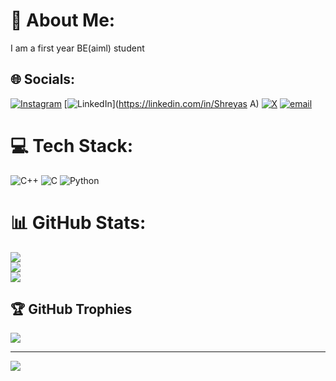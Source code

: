 # 💫 About Me:
I am a first year BE(aiml) student


## 🌐 Socials:
[![Instagram](https://img.shields.io/badge/Instagram-%23E4405F.svg?logo=Instagram&logoColor=white)](https://instagram.com/hackcult) [![LinkedIn](https://img.shields.io/badge/LinkedIn-%230077B5.svg?logo=linkedin&logoColor=white)](https://linkedin.com/in/Shreyas A) [![X](https://img.shields.io/badge/X-black.svg?logo=X&logoColor=white)](https://x.com/Shreyassss16) [![email](https://img.shields.io/badge/Email-D14836?logo=gmail&logoColor=white)](mailto:shreyasananthamurthy@gmail.com) 

# 💻 Tech Stack:
![C++](https://img.shields.io/badge/c++-%2300599C.svg?style=flat&logo=c%2B%2B&logoColor=white) ![C](https://img.shields.io/badge/c-%2300599C.svg?style=flat&logo=c&logoColor=white) ![Python](https://img.shields.io/badge/python-3670A0?style=flat&logo=python&logoColor=ffdd54)
# 📊 GitHub Stats:
![](https://github-readme-stats.vercel.app/api?username=shreyasananthamurthy-ui&theme=tokyonight&hide_border=false&include_all_commits=true&count_private=true)<br/>
![](https://nirzak-streak-stats.vercel.app/?user=shreyasananthamurthy-ui&theme=tokyonight&hide_border=false)<br/>
![](https://github-readme-stats.vercel.app/api/top-langs/?username=shreyasananthamurthy-ui&theme=tokyonight&hide_border=false&include_all_commits=true&count_private=true&layout=compact)

## 🏆 GitHub Trophies
![](https://github-profile-trophy.vercel.app/?username=shreyasananthamurthy-ui&theme=onedark&no-frame=false&no-bg=false&margin-w=4)

---
[![](https://visitcount.itsvg.in/api?id=shreyasananthamurthy-ui&icon=8&color=0)](https://visitcount.itsvg.in)

<!-- Proudly created with GPRM ( https://gprm.itsvg.in ) -->
